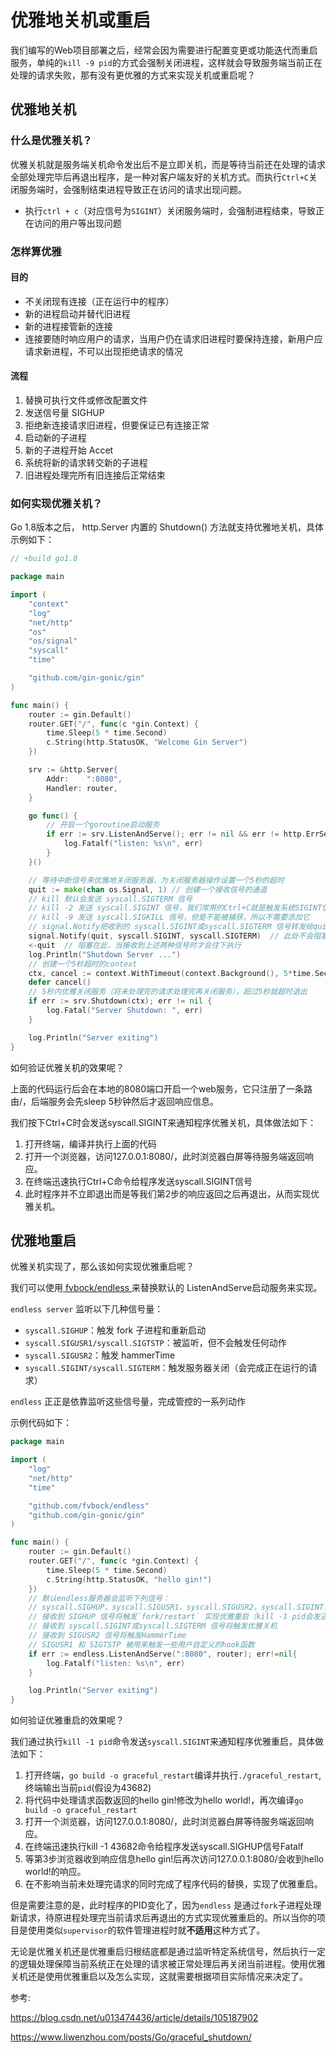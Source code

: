 # 优雅地关机或重启

我们编写的Web项目部署之后，经常会因为需要进行配置变更或功能迭代而重启服务，单纯的`kill -9 pid`的方式会强制关闭进程，这样就会导致服务端当前正在处理的请求失败，那有没有更优雅的方式来实现关机或重启呢？

## 优雅地关机

### 什么是优雅关机？
优雅关机就是服务端关机命令发出后不是立即关机，而是等待当前还在处理的请求全部处理完毕后再退出程序，是一种对客户端友好的关机方式。而执行`Ctrl+C`关闭服务端时，会强制结束进程导致正在访问的请求出现问题。

- 执行`ctrl + c`（对应信号为`SIGINT`）关闭服务端时，会强制进程结束，导致正在访问的用户等出现问题
  
### 怎样算优雅

#### 目的
- 不关闭现有连接（正在运行中的程序）
- 新的进程启动并替代旧进程
- 新的进程接管新的连接
- 连接要随时响应用户的请求，当用户仍在请求旧进程时要保持连接，新用户应请求新进程，不可以出现拒绝请求的情况

#### 流程
1. 替换可执行文件或修改配置文件
2. 发送信号量 SIGHUP
3. 拒绝新连接请求旧进程，但要保证已有连接正常
4. 启动新的子进程
5. 新的子进程开始 Accet
6. 系统将新的请求转交新的子进程
7. 旧进程处理完所有旧连接后正常结束


### 如何实现优雅关机？
Go 1.8版本之后， http.Server 内置的 Shutdown() 方法就支持优雅地关机，具体示例如下：
```go
// +build go1.8

package main

import (
	"context"
	"log"
	"net/http"
	"os"
	"os/signal"
	"syscall"
	"time"

	"github.com/gin-gonic/gin"
)

func main() {
	router := gin.Default()
	router.GET("/", func(c *gin.Context) {
		time.Sleep(5 * time.Second)
		c.String(http.StatusOK, "Welcome Gin Server")
	})

	srv := &http.Server{
		Addr:    ":8080",
		Handler: router,
	}

	go func() {
		// 开启一个goroutine启动服务
		if err := srv.ListenAndServe(); err != nil && err != http.ErrServerClosed {
			log.Fatalf("listen: %s\n", err)
		}
	}()

	// 等待中断信号来优雅地关闭服务器，为关闭服务器操作设置一个5秒的超时
	quit := make(chan os.Signal, 1) // 创建一个接收信号的通道
	// kill 默认会发送 syscall.SIGTERM 信号
	// kill -2 发送 syscall.SIGINT 信号，我们常用的Ctrl+C就是触发系统SIGINT信号
	// kill -9 发送 syscall.SIGKILL 信号，但是不能被捕获，所以不需要添加它
	// signal.Notify把收到的 syscall.SIGINT或syscall.SIGTERM 信号转发给quit
	signal.Notify(quit, syscall.SIGINT, syscall.SIGTERM)  // 此处不会阻塞
	<-quit  // 阻塞在此，当接收到上述两种信号时才会往下执行
	log.Println("Shutdown Server ...")
	// 创建一个5秒超时的context
	ctx, cancel := context.WithTimeout(context.Background(), 5*time.Second)
	defer cancel()
	// 5秒内优雅关闭服务（将未处理完的请求处理完再关闭服务），超过5秒就超时退出
	if err := srv.Shutdown(ctx); err != nil {
		log.Fatal("Server Shutdown: ", err)
	}

	log.Println("Server exiting")
}
```

如何验证优雅关机的效果呢？

上面的代码运行后会在本地的8080端口开启一个web服务，它只注册了一条路由/，后端服务会先sleep 5秒钟然后才返回响应信息。

我们按下Ctrl+C时会发送syscall.SIGINT来通知程序优雅关机，具体做法如下：

1. 打开终端，编译并执行上面的代码
2. 打开一个浏览器，访问127.0.0.1:8080/，此时浏览器白屏等待服务端返回响应。
3. 在终端迅速执行Ctrl+C命令给程序发送syscall.SIGINT信号
4. 此时程序并不立即退出而是等我们第2步的响应返回之后再退出，从而实现优雅关机。


## 优雅地重启
优雅关机实现了，那么该如何实现优雅重启呢？

我们可以使用[ fvbock/endless ](https://github.com/fvbock/endless)来替换默认的 ListenAndServe启动服务来实现。

`endless server` 监听以下几种信号量：

- `syscall.SIGHUP`：触发 fork 子进程和重新启动
- `syscall.SIGUSR1/syscall.SIGTSTP`：被监听，但不会触发任何动作
- `syscall.SIGUSR2`：触发 hammerTime
- `syscall.SIGINT/syscall.SIGTERM`：触发服务器关闭（会完成正在运行的请求）

`endless` 正正是依靠监听这些信号量，完成管控的一系列动作

示例代码如下：
```go
package main

import (
	"log"
	"net/http"
	"time"

	"github.com/fvbock/endless"
	"github.com/gin-gonic/gin"
)

func main() {
	router := gin.Default()
	router.GET("/", func(c *gin.Context) {
		time.Sleep(5 * time.Second)
		c.String(http.StatusOK, "hello gin!")
	})
	// 默认endless服务器会监听下列信号：
	// syscall.SIGHUP，syscall.SIGUSR1，syscall.SIGUSR2，syscall.SIGINT，syscall.SIGTERM和syscall.SIGTSTP
	// 接收到 SIGHUP 信号将触发`fork/restart` 实现优雅重启（kill -1 pid会发送SIGHUP信号）
	// 接收到 syscall.SIGINT或syscall.SIGTERM 信号将触发优雅关机
	// 接收到 SIGUSR2 信号将触发HammerTime
	// SIGUSR1 和 SIGTSTP 被用来触发一些用户自定义的hook函数
	if err := endless.ListenAndServe(":8080", router); err!=nil{
		log.Fatalf("listen: %s\n", err)
	}

	log.Println("Server exiting")
}
```

如何验证优雅重启的效果呢？

我们通过执行`kill -1 pid`命令发送`syscall.SIGINT`来通知程序优雅重启，具体做法如下：

1. 打开终端，`go build -o graceful_restart`编译并执行`./graceful_restart`,终端输出当前`pid`(假设为43682)
2. 将代码中处理请求函数返回的hello gin!修改为hello world!，再次编译`go build -o graceful_restart`
3. 打开一个浏览器，访问127.0.0.1:8080/，此时浏览器白屏等待服务端返回响应。
4. 在终端迅速执行kill -1 43682命令给程序发送syscall.SIGHUP信号Fatalf
5. 等第3步浏览器收到响应信息hello gin!后再次访问127.0.0.1:8080/会收到hello world!的响应。
6. 在不影响当前未处理完请求的同时完成了程序代码的替换，实现了优雅重启。

但是需要注意的是，此时程序的PID变化了，因为`endless` 是通过`fork`子进程处理新请求，待原进程处理完当前请求后再退出的方式实现优雅重启的。所以当你的项目是使用类似`supervisor`的软件管理进程时就**不适用**这种方式了。

无论是优雅关机还是优雅重启归根结底都是通过监听特定系统信号，然后执行一定的逻辑处理保障当前系统正在处理的请求被正常处理后再关闭当前进程。使用优雅关机还是使用优雅重启以及怎么实现，这就需要根据项目实际情况来决定了。

参考:

https://blog.csdn.net/u013474436/article/details/105187902

https://www.liwenzhou.com/posts/Go/graceful_shutdown/